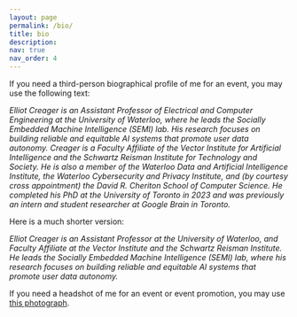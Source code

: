 ```yaml
---
layout: page
permalink: /bio/
title: bio
description: 
nav: true
nav_order: 4
---
```


If you need a third-person biographical profile of me for an event, you may use the following text: 

*Elliot Creager is an Assistant Professor of Electrical and Computer Engineering at the University of Waterloo, where he leads the Socially Embedded Machine Intelligence (SEMI) lab. His research focuses on building reliable and equitable AI systems that promote user data autonomy. Creager is a Faculty Affiliate of the Vector Institute for Artificial Intelligence and the Schwartz Reisman Institute for Technology and Society. He is also a member of the Waterloo Data and Artificial Intelligence Institute, the Waterloo Cybersecurity and Privacy Institute, and (by courtesy cross appointment) the David R. Cheriton School of Computer Science. He completed his PhD at the University of Toronto in 2023 and was previously an intern and student researcher at Google Brain in Toronto.*

Here is a much shorter version:

*Elliot Creager is an Assistant Professor at the University of Waterloo, and Faculty Affiliate at the Vector Institute and the Schwartz Reisman Institute. He leads the Socially Embedded Machine Intelligence (SEMI) lab, where his research focuses on building reliable and equitable AI systems that promote user data autonomy.*

If you need a headshot of me for an event or event promotion, you may use [this photograph](https://ecreager.github.io/assets/img/prof_pic.jpg).

